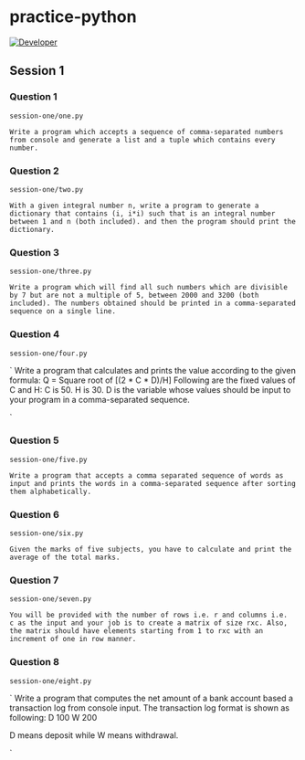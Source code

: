 # practice-python
[![Developer](https://img.shields.io/badge/author-Ishan%20Chhabra-blue.svg)]()

## Session 1
### Question 1
    
    session-one/one.py

`
Write a program which accepts a sequence of comma-separated numbers from console and generate a list and a tuple which contains every number.
`

### Question 2

    session-one/two.py

`
With a given integral number n, write a program to generate a dictionary that contains (i, i*i) such that is an integral number between 1 and n (both included). and then the program should print the dictionary.
`

### Question 3

    session-one/three.py

`
Write a program which will find all such numbers which are divisible by 7 but are not a multiple of 5, between 2000 and 3200 (both included).
The numbers obtained should be printed in a comma-separated sequence on a single line.
`

### Question 4

    session-one/four.py

`
Write a program that calculates and prints the value according to the given formula:
Q = Square root of [(2 * C * D)/H]
Following are the fixed values of C and H:
C is 50. H is 30.
D is the variable whose values should be input to your program in a comma-separated sequence.

`

### Question 5

    session-one/five.py

`
Write a program that accepts a comma separated sequence of words as input and prints the words in a comma-separated sequence after sorting them alphabetically.
`

### Question 6

    session-one/six.py

`
Given the marks of five subjects, you have to calculate and print the average of the total marks.
`

### Question 7

    session-one/seven.py

`
You will be provided with the number of rows i.e. r and columns i.e. c as the input and your job is to create a matrix of size rxc. Also, the matrix should have elements starting from 1 to rxc with an increment of one in row manner.
`

### Question 8

    session-one/eight.py

`
Write a program that computes the net amount of a bank account based a transaction log from console input. The transaction log format is shown as following:
D 100
W 200

D means deposit while W means withdrawal.

`